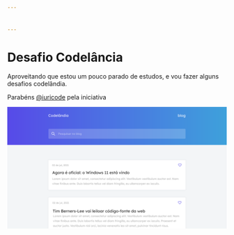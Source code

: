 ```yaml
---


---
```


<h1>Desafio Codelância</h1>
<p>Aproveitando que estou um pouco parado de estudos, e vou fazer alguns desafios codelândia.</p>
<p>Parabéns <a href="">@iuricode</a> pela iniciativa</p>
<img src="https://github.com/KleberRibeiro89/desafio-codelandia-01/blob/main/img/desafio1.svg?raw=true">

